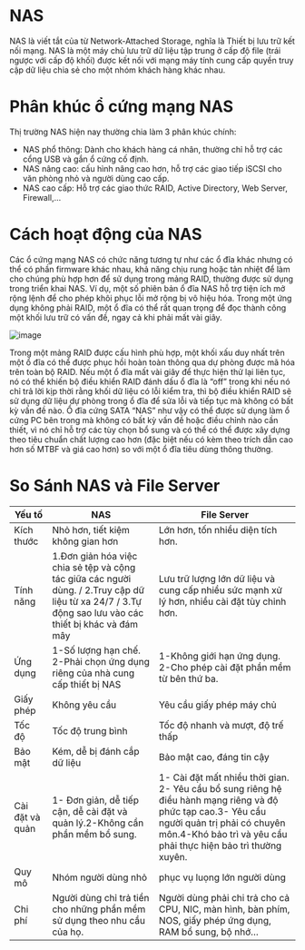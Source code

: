# NAS 

NAS là viết tắt của từ Network-Attached Storage, nghĩa là Thiết bị lưu trữ kết nối mạng. NAS là một máy chủ lưu trữ dữ liệu tập trung ở cấp độ file (trái ngược với cấp độ khối) được kết nối với mạng máy tính cung cấp quyền truy cập dữ liệu chia sẻ cho một nhóm khách hàng khác nhau.

# Phân khúc ổ cứng mạng NAS 

Thị trường NAS hiện nay thường chia làm 3 phân khúc chính:
- NAS phổ thông: Dành cho khách hàng cá nhân, thường chỉ hỗ trợ các cổng USB và gắn ổ cứng cố định. 
- NAS nâng cao: cấu hình nâng cao hơn, hỗ trợ các giao tiếp iSCSI cho văn phòng nhỏ và người dùng cao cấp. 
- NAS cao cấp: Hỗ trợ các giao thức RAID, Active Directory, Web Server, Firewall,…

# Cách hoạt động của NAS 

Các ổ cứng mạng NAS có chức năng tương tự như các ổ đĩa khác nhưng có thể có phần firmware khác nhau, khả năng chịu rung hoặc tản nhiệt để làm cho chúng phù hợp hơn để sử dụng trong mảng RAID, thường được sử dụng trong triển khai NAS. Ví dụ, một số phiên bản ổ đĩa NAS hỗ trợ tiện ích mở rộng lệnh để cho phép khôi phục lỗi mở rộng bị vô hiệu hóa. Trong một ứng dụng không phải RAID, một ổ đĩa có thể rất quan trọng để đọc thành công một khối lưu trữ có vấn đề, ngay cả khi phải mất vài giây.

![image](https://user-images.githubusercontent.com/111721629/193758907-dc6246d7-184e-449e-bd8e-e49fec3855c0.png)

Trong một mảng RAID được cấu hình phù hợp, một khối xấu duy nhất trên một ổ đĩa có thể được phục hồi hoàn toàn thông qua dự phòng được mã hóa trên toàn bộ RAID. Nếu một ổ đĩa mất vài giây để thực hiện thử lại liên tục, nó có thể khiến bộ điều khiển RAID đánh dấu ổ đĩa là “off” trong khi nếu nó chỉ trả lời kịp thời rằng khối dữ liệu có lỗi kiểm tra, thì bộ điều khiển RAID sẽ sử dụng dữ liệu dự phòng trong ổ đĩa để sửa lỗi và tiếp tục mà không có bất kỳ vấn đề nào. Ổ đĩa cứng SATA “NAS” như vậy có thể được sử dụng làm ổ cứng PC bên trong mà không có bất kỳ vấn đề hoặc điều chỉnh nào cần thiết, vì nó chỉ hỗ trợ các tùy chọn bổ sung và có thể có thể được xây dựng theo tiêu chuẩn chất lượng cao hơn (đặc biệt nếu có kèm theo trích dẫn cao hơn số MTBF và giá cao hơn) so với một ổ đĩa tiêu dùng thông thường.

# So Sánh NAS và File Server 

|Yếu tố|NAS|File Server|
|-|-|-|
|Kích thước|Nhỏ hơn, tiết kiệm không gian hơn|Lớn hơn, tốn nhiều diện tích hơn.|
|Tính năng|1.Đơn giản hóa việc chia sẻ tệp và cộng tác giữa các người dùng.  / 2.Truy cập dữ liệu từ xa 24/7  / 3.Tự động sao lưu vào các thiết bị khác và đám mây|Lưu trữ lượng lớn dữ liệu và cung cấp nhiều sức mạnh xử lý hơn, nhiều cài đặt tùy chỉnh hơn.|
|Ứng dụng|1-Số lượng hạn chế. 2-Phải chọn ứng dụng riêng của nhà cung cấp thiết bị NAS| 1-Không giới hạn ứng dụng. 2-Cho phép cài đặt phần mềm từ bên thứ ba.|
|Giấy phép|Không yêu cầu|Yêu cầu giấy phép máy chủ|
|Tốc độ|Tốc độ trung bình|Tốc độ nhanh và mượt, độ trế thấp|
|Bảo mật|Kém, dễ bị đánh cắp dữ liệu|Bảo mật cao, đáng tin cậy|
|Cài đặt và quản |1- Đơn giản, dễ tiếp cận, dễ cài đặt và quản lý.2-Không cần phần mềm bổ sung.| 1- Cài đặt mất nhiều thời gian. 2- Yêu cầu bổ sung riêng hệ điều hành mạng riêng và độ phức tạp cao.3- Yêu cầu người quản trị phải có chuyên môn.4-Khó bảo trì và yêu cầu phải thực hiện bảo trì thường xuyên.|
|Quy mô|Nhóm người dùng nhỏ|phục vụ luọng lớn người dùng|
|Chi phí|Người dùng chỉ trả tiền cho những phần mềm sử dụng theo nhu cầu của họ.|Người dùng phải chi trả cho cả CPU, NIC, màn hình, bàn phím, NOS, giấy phép ứng dụng, RAM bổ sung, bộ nhớ…|
